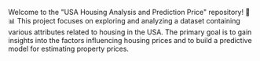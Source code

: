 Welcome to the "USA Housing Analysis and Prediction Price" repository! 🏡📊 This project focuses on exploring and analyzing a dataset containing various attributes related to housing in the USA. The primary goal is to gain insights into the factors influencing housing prices and to build a predictive model for estimating property prices.
